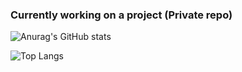 ### Currently working on a project (Private repo)

![Anurag's GitHub stats](https://github-readme-stats.vercel.app/api?username=ALocalDeveloper&show=reviews,discussions_started,discussions_answered,prs_merged,prs_merged_percentage)


![Top Langs](https://github-readme-stats.vercel.app/api/top-langs/?username=ALocalDeveloper&size_weight=0.5&count_weight=0.5)
